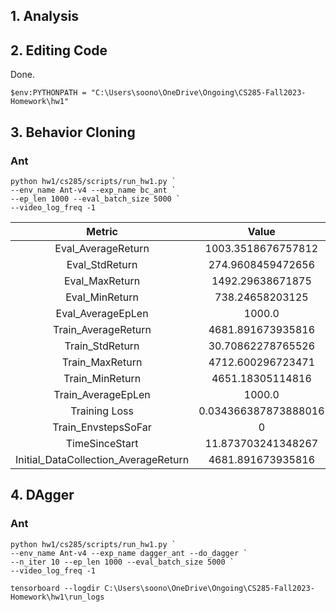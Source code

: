 ## 1. Analysis

## 2. Editing Code
Done.
```
$env:PYTHONPATH = "C:\Users\soono\OneDrive\Ongoing\CS285-Fall2023-Homework\hw1"
```
## 3. Behavior Cloning

### Ant
```
python hw1/cs285/scripts/run_hw1.py `
--env_name Ant-v4 --exp_name bc_ant `
--ep_len 1000 --eval_batch_size 5000 `
--video_log_freq -1
```
|                 Metric                 |         Value         |
|:--------------------------------------:|:---------------------:|
|           Eval_AverageReturn           |  1003.3518676757812   |
|             Eval_StdReturn             |   274.9608459472656   |
|             Eval_MaxReturn             |   1492.29638671875    |
|             Eval_MinReturn             |    738.24658203125    |
|           Eval_AverageEpLen            |        1000.0         |
|          Train_AverageReturn           |   4681.891673935816   |
|            Train_StdReturn             |   30.70862278765526   |
|            Train_MaxReturn             |   4712.600296723471   |
|            Train_MinReturn             |   4651.18305114816    |
|           Train_AverageEpLen           |        1000.0         |
|             Training Loss              | 0.034366387873888016  |
|          Train_EnvstepsSoFar           |           0           |
|             TimeSinceStart             |  11.873703241348267   |
|  Initial_DataCollection_AverageReturn  |   4681.891673935816   |


## 4. DAgger

### Ant
```
python hw1/cs285/scripts/run_hw1.py `
--env_name Ant-v4 --exp_name dagger_ant --do_dagger `
--n_iter 10 --ep_len 1000 --eval_batch_size 5000 `
--video_log_freq -1
```
```
tensorboard --logdir C:\Users\soono\OneDrive\Ongoing\CS285-Fall2023-Homework\hw1\run_logs
```
